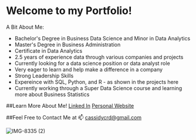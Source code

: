 # Welcome to my Portfolio!

A Bit About Me:
- Bachelor's Degree in Business Data Science and Minor in Data Analytics
- Master's Degree in Business Administration
- Certificate in Data Analytics
- 2.5 years of experience data through various companies and projects
- Currently looking for a data science position or data analyst role
- Very eager to learn and help make a difference in a company
- Strong Leadership Skills
- Expereince with SQL, Python, and R - as shown in the projects here
- Currently working through a Super Data Science course and learning more about Business Statistics



##Learn More About Me!
[Linked In](https://www.linkedin.com/in/cassidyrdunn/)
[Personal Website](https://cassidycrd.weebly.com/)

##Feel Free to Contact Me at
📫 cassidycrd@gmail.com

![IMG-8335 (2)](https://github.com/cassidydunn/Portfolio_Website/assets/102692236/a09f589f-e0b5-4dcc-8c3c-9ec741ba26cc)
